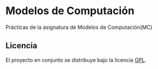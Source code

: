 Modelos de Computación
=================================
Prácticas de la asignatura de Modelos de Computación(MC)


Licencia
-----------------------------------
El proyecto en conjunto se distribuye bajo la licencia [GPL](LICENSE).  
